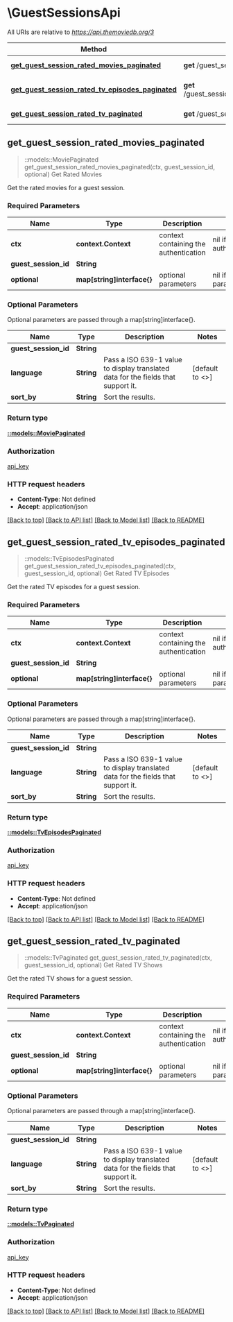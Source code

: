 # \GuestSessionsApi

All URIs are relative to *https://api.themoviedb.org/3*

Method | HTTP request | Description
------------- | ------------- | -------------
[**get_guest_session_rated_movies_paginated**](GuestSessionsApi.md#get_guest_session_rated_movies_paginated) | **get** /guest_session/{guest_session_id}/rated/movies | Get Rated Movies
[**get_guest_session_rated_tv_episodes_paginated**](GuestSessionsApi.md#get_guest_session_rated_tv_episodes_paginated) | **get** /guest_session/{guest_session_id}/rated/tv/episodes | Get Rated TV Episodes
[**get_guest_session_rated_tv_paginated**](GuestSessionsApi.md#get_guest_session_rated_tv_paginated) | **get** /guest_session/{guest_session_id}/rated/tv | Get Rated TV Shows



## get_guest_session_rated_movies_paginated

> ::models::MoviePaginated get_guest_session_rated_movies_paginated(ctx, guest_session_id, optional)
Get Rated Movies

Get the rated movies for a guest session.

### Required Parameters


Name | Type | Description  | Notes
------------- | ------------- | ------------- | -------------
 **ctx** | **context.Context** | context containing the authentication | nil if no authentication
  **guest_session_id** | **String**|  | 
 **optional** | **map[string]interface{}** | optional parameters | nil if no parameters

### Optional Parameters

Optional parameters are passed through a map[string]interface{}.

Name | Type | Description  | Notes
------------- | ------------- | ------------- | -------------
 **guest_session_id** | **String**|  | 
 **language** | **String**| Pass a ISO 639-1 value to display translated data for the fields that support it. | [default to <<language>>]
 **sort_by** | **String**| Sort the results. | 

### Return type

[**::models::MoviePaginated**](MoviePaginated.md)

### Authorization

[api_key](../README.md#api_key)

### HTTP request headers

- **Content-Type**: Not defined
- **Accept**: application/json

[[Back to top]](#) [[Back to API list]](../README.md#documentation-for-api-endpoints) [[Back to Model list]](../README.md#documentation-for-models) [[Back to README]](../README.md)


## get_guest_session_rated_tv_episodes_paginated

> ::models::TvEpisodesPaginated get_guest_session_rated_tv_episodes_paginated(ctx, guest_session_id, optional)
Get Rated TV Episodes

Get the rated TV episodes for a guest session.

### Required Parameters


Name | Type | Description  | Notes
------------- | ------------- | ------------- | -------------
 **ctx** | **context.Context** | context containing the authentication | nil if no authentication
  **guest_session_id** | **String**|  | 
 **optional** | **map[string]interface{}** | optional parameters | nil if no parameters

### Optional Parameters

Optional parameters are passed through a map[string]interface{}.

Name | Type | Description  | Notes
------------- | ------------- | ------------- | -------------
 **guest_session_id** | **String**|  | 
 **language** | **String**| Pass a ISO 639-1 value to display translated data for the fields that support it. | [default to <<language>>]
 **sort_by** | **String**| Sort the results. | 

### Return type

[**::models::TvEpisodesPaginated**](TvEpisodesPaginated.md)

### Authorization

[api_key](../README.md#api_key)

### HTTP request headers

- **Content-Type**: Not defined
- **Accept**: application/json

[[Back to top]](#) [[Back to API list]](../README.md#documentation-for-api-endpoints) [[Back to Model list]](../README.md#documentation-for-models) [[Back to README]](../README.md)


## get_guest_session_rated_tv_paginated

> ::models::TvPaginated get_guest_session_rated_tv_paginated(ctx, guest_session_id, optional)
Get Rated TV Shows

Get the rated TV shows for a guest session.

### Required Parameters


Name | Type | Description  | Notes
------------- | ------------- | ------------- | -------------
 **ctx** | **context.Context** | context containing the authentication | nil if no authentication
  **guest_session_id** | **String**|  | 
 **optional** | **map[string]interface{}** | optional parameters | nil if no parameters

### Optional Parameters

Optional parameters are passed through a map[string]interface{}.

Name | Type | Description  | Notes
------------- | ------------- | ------------- | -------------
 **guest_session_id** | **String**|  | 
 **language** | **String**| Pass a ISO 639-1 value to display translated data for the fields that support it. | [default to <<language>>]
 **sort_by** | **String**| Sort the results. | 

### Return type

[**::models::TvPaginated**](TvPaginated.md)

### Authorization

[api_key](../README.md#api_key)

### HTTP request headers

- **Content-Type**: Not defined
- **Accept**: application/json

[[Back to top]](#) [[Back to API list]](../README.md#documentation-for-api-endpoints) [[Back to Model list]](../README.md#documentation-for-models) [[Back to README]](../README.md)
